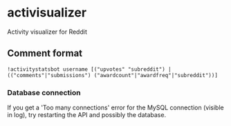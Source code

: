 # activisualizer
Activity visualizer for Reddit

## Comment format
`!activitystatsbot username [("upvotes" "subreddit") | (("comments"|"submissions") ("awardcount"|"awardfreq"|"subreddit"))]`

### Database connection
If you get a 'Too many connections' error for the MySQL connection (visible in log), try restarting the API and possibly the database.